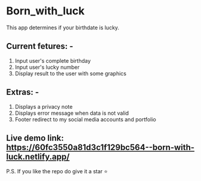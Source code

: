 # Born_with_luck
 This app determines if your birthdate is lucky. 
 
## Current fetures: -
1. Input user's complete birthday 
2. Input user's lucky number
3. Display result to the user with some graphics 

## Extras: - 
1. Displays a privacy note
2. Displays error message when data is not valid
3. Footer redirect to my social media accounts and portfolio 

## Live demo link: https://60fc3550a81d3c1f129bc564--born-with-luck.netlify.app/

P.S. If you like the repo do give it a star ⭐

